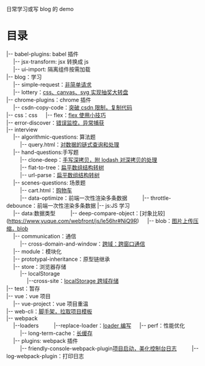 <!--
 * @Author: yquanmei
 * @Date: 2022-05
 * @LastEditors: yquanmei
 * @LastEditTime: 2023-02
 * @FilePath: /learn-demo/README.md
 * @Description:
 * Copyright (c) 2022 by 用户/公司名, All Rights Reserved.
-->

日常学习或写 blog 的 demo

# 目录

|-- babel-plugins: babel 插件  
 &emsp;&nbsp;|-- jsx-transform: jsx 转换成 js  
 &emsp;&nbsp;|-- ui-import: 隔离组件按需加载  
|-- blog：学习  
 &emsp;&nbsp;|-- simple-request：[非简单请求](https://www.yuque.com/asuncat/blog/lw5mf6)  
 &emsp;&nbsp;|-- lottery：[css、canvas、svg 实现抽奖大转盘](https://www.yuque.com/asuncat/blog/qiphg0)  
|-- chrome-plugins：chrome 插件  
 &emsp;&nbsp;|-- csdn-copy-code：[突破 csdn 限制，复制代码](https://www.yuque.com/asuncat/web/kt8gm1)  
|-- css：css
&emsp;&nbsp;|-- flex：[flex 使用小技巧](https://www.yuque.com/webfront/hbw1gr/noxig3)  
|-- error-discover：[错误监控，异常捕获](https://www.yuque.com/asuncat/czwynn/oobdyg)  
|-- interview  
 &emsp;&nbsp;|-- algorithmic-questions: 算法题  
 &emsp;&nbsp;&emsp;&nbsp;|-- query.html：[对数据的链式查询和处理](https://www.yuque.com/webfront/tu3uvd/zrgn0l)  
 &emsp;&nbsp;|-- hand-questions:手写题  
 &emsp;&nbsp;&emsp;&nbsp;|-- clone-deep：[手写深拷贝，附 lodash 对深拷贝的处理](https://www.yuque.com/webfront/tu3uvd/dlth8w)  
 &emsp;&nbsp;&emsp;&nbsp;|-- flat-to-tree：[扁平数组结构转树](https://www.yuque.com/webfront/tu3uvd/tsf0bf)  
 &emsp;&nbsp;&emsp;&nbsp;|-- url-parse：[扁平数组结构转树](https://www.yuque.com/webfront/tu3uvd/fnspou)  
 &emsp;&nbsp;|-- scenes-questions: 场景题  
 &emsp;&nbsp;&emsp;&nbsp;|-- cart.html：[购物车](https://www.yuque.com/webfront/tu3uvd/eopi0h)  
 &emsp;&nbsp;&emsp;&nbsp;|-- data-optimize：前端一次性渲染多条数据
&emsp;&nbsp;&emsp;&nbsp;|-- throttle-debounce：前端一次性渲染多条数据
|-- js:JS 学习  
 &emsp;&nbsp;|-- data:数据类型
&emsp;&nbsp;&emsp;&nbsp;|-- deep-compare-object：[对象比较] (https://www.yuque.com/webfront/js/le56hr#NiQ9R)
&emsp;&nbsp;|-- blob：[图片上传压缩，blob](https://www.yuque.com/webfront/js/f3005b97-ccb1-43e1-b0ea-088adb049b58)  
 &emsp;&nbsp;|-- communication：通信  
 &emsp;&nbsp;&emsp;&nbsp;|-- cross-domain-and-window：[跨域：跨窗口通信](https://www.yuque.com/webfront/js/vo332n)  
 &emsp;&nbsp;|-- module：模块化  
 &emsp;&nbsp;|-- prototypal-inheritance：原型链继承  
 &emsp;&nbsp;|-- store：浏览器存储  
 &emsp;&nbsp;&emsp;&nbsp;|-- localStorage  
 &emsp;&nbsp;&emsp;&nbsp;&emsp;&nbsp;|--cross-site：[localStorage 跨域存储](https://www.yuque.com/webfront/js/wqbeym)  
|-- test：暂存  
|-- vue：vue 项目  
 &emsp;&nbsp;|-- vue-project：vue 项目重温  
|-- web-cli：[脚手架，拉取项目模板](https://www.yuque.com/webfront/hbw1gr/vgry9p)  
|-- webpack  
 &emsp;&nbsp;|--loaders
&emsp;&nbsp;&emsp;&nbsp;|--replace-loader：[loader 编写](https://www.yuque.com/deepstates/blog/ggb73z4v5yfvk259)
&emsp;&nbsp;|-- perf：性能优化  
 &emsp;&nbsp;&emsp;&nbsp;|-- long-term-cache：[长缓存](https://www.yuque.com/webfront/uukwfk/a4043b67-6fe5-4021-894e-209777ec2b7e)  
 &emsp;&nbsp;|-- plugins: webpack 插件  
 &emsp;&nbsp;&emsp;&nbsp;|-- friendly-console-webpack-plugin[项目启动，美化控制台日志](https://www.yuque.com/deepstates/blog/lc9morhsfvazkrvq)
&emsp;&nbsp;&emsp;&nbsp;|-- log-webpack-plugin：打印日志

